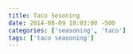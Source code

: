 ```yaml
---
title: Taco Sesoning
date: 2014-08-09 18:03:00 -500
categories: ['seasoning', 'taco']
tags: ['taco seasoning']
---
```



